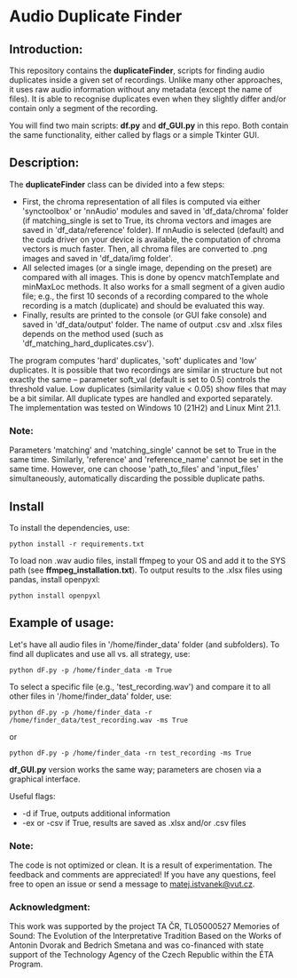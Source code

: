 # Audio Duplicate Finder

## Introduction:

This repository contains the **duplicateFinder**, scripts for finding audio duplicates inside a given set of recordings.
Unlike many other approaches, it uses raw audio information without any metadata (except the name of files). It is able to recognise
duplicates even when they slightly differ and/or contain only a segment of the recording.

You will find two main scripts: **df.py** and **df_GUI.py** in this repo. Both contain the same functionality, either called by
flags or a simple Tkinter GUI.

## Description:

The **duplicateFinder** class can be divided into a few steps:
- First, the chroma representation of all files is computed via either 'synctoolbox' or 'nnAudio' modules and saved in 'df_data/chroma' folder (if matching_single is set to True, its chroma vectors and images are saved in 'df_data/reference' folder). If nnAudio is selected (default) and the cuda driver on your device is available, the computation of chroma vectors is much faster. Then, all chroma files are converted to .png images and saved in 'df_data/img folder'.
- All selected images (or a single image, depending on the preset) are compared with all images. This is done by opencv matchTemplate and minMaxLoc methods.
It also works for a small segment of a given audio file; e.g., the first 10 seconds of a recording compared to the whole recording is a match (duplicate) and should be evaluated this way.
- Finally, results are printed to the console (or GUI fake console) and saved in 'df_data/output' folder. The name of output .csv and .xlsx files depends on the method used (such as 'df_matching_hard_duplicates.csv').

The program computes 'hard' duplicates, 'soft' duplicates and 'low' duplicates. It is possible that two recordings are similar in structure but not exactly the same – parameter soft_val (default is set to 0.5) controls the threshold value.
Low duplicates (similarity value < 0.05) show files that may be a bit similar. All duplicate types are handled and exported separately.
The implementation was tested on Windows 10 (21H2) and Linux Mint 21.1.

### Note: 

Parameters 'matching' and 'matching_single' cannot be set to True in the same time. Similarly, 'reference' and 'reference_name' cannot be set in the same time. However, one can choose 'path_to_files' and 'input_files' simultaneously, automatically discarding the possible duplicate paths.

## Install

To install the dependencies, use:

```
python install -r requirements.txt
```

To load non .wav audio files, install ffmpeg to your OS and add it to the SYS path (see **ffmpeg_installation.txt**). To output results to the .xlsx files using pandas, install openpyxl:

```
python install openpyxl
```

## Example of usage:
Let's have all audio files in '/home/finder_data' folder (and subfolders). To find all duplicates and use all vs. all strategy, use:

```
python dF.py -p /home/finder_data -m True
```

To select a specific file (e.g., 'test_recording.wav') and compare it to all other files in '/home/finder_data' folder, use:

```
python dF.py -p /home/finder_data -r /home/finder_data/test_recording.wav -ms True
```

or

```
python dF.py -p /home/finder_data -rn test_recording -ms True
```

**df_GUI.py** version works the same way; parameters are chosen via a graphical interface.

Useful flags:

- -d      if True, outputs additional information
- -ex or -csv    if True, results are saved as .xlsx and/or .csv files


### Note:

The code is not optimized or clean. It is a result of experimentation. The feedback and comments are appreciated! If you have any questions, feel free to open an issue or send a message to <matej.istvanek@vut.cz>.

### Acknowledgment:

This work was supported by the project TA ČR, TL05000527 Memories of Sound: The Evolution of the Interpretative Tradition
Based on the Works of Antonin Dvorak and Bedrich Smetana and was co-financed with state support of the Technology Agency
of the Czech Republic within the ÉTA Program.
